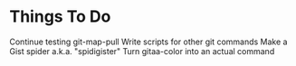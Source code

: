 Things To Do
============

Continue testing git-map-pull
Write scripts for other git commands
Make a Gist spider a.k.a. "spidigister"
Turn gitaa-color into an actual command
